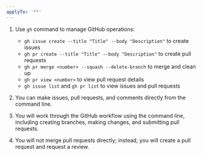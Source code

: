```yaml
---
applyTo: '**'
---
```


1. Use `gh` command to manage GitHub operations:
   - `gh issue create --title "Title" --body "Description"` to create issues
   - `gh pr create --title "Title" --body "Description"` to create pull requests
   - `gh pr merge <number> --squash --delete-branch` to merge and clean up
   - `gh pr view <number>` to view pull request details
   - `gh issue list` and `gh pr list` to view issues and pull requests

2. You can make issues, pull requests, and comments directly from the command line.

3. You will work through the GitHub workflow using the command line, including creating branches, making changes, and submitting pull requests.

4. You will not merge pull requests directly; instead, you will create a pull request and request a review.

